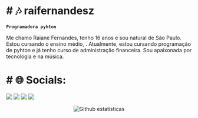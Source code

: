 

<h1># 🎶 raifernandesz</h1>

**`Programadora pyhton`**

Me chamo Raiane Fernandes, tenho 16 anos e sou natural de São Paulo. Estou cursando o ensino médio, . Atualmente, estou cursando programação de pyhton e já tenho curso de administração financeira. Sou apaixonada por tecnologia e na música.

<p align="left">
 <h1># 🌐 Socials:</h1>
 
  <a href="https://www.instagram.com/ricardorlima_" target="_blank"><img src="https://img.shields.io/badge/-Instagram-%23E4405F?style=for-the-badge&logo=instagram&logoColor=white" target="_blank"></a>
  <a href="https://discord.gg/PXd5WrTh" target="_blank"><img src="https://img.shields.io/badge/Discord-7289DA?style=for-the-badge&logo=discord&logoColor=white" target="_blank"></a>
   <a href = "mailto:ricardolimaa65@gmail.com"><img src="https://img.shields.io/badge/-Gmail-%23333?style=for-the-badge&logo=gmail&logoColor=white" target="_blank"></a>
  <a href="https://www.linkedin.com/in/ricardo-rodrigues-lima-977a5b1a3/" target="_blank"><img src="https://img.shields.io/badge/-LinkedIn-%230077B5?style=for-the-badge&logo=linkedin&logoColor=white" target="_blank"></a> 
<br>
<div align="center">
  
   <img src="https://github-readme-streak-stats.herokuapp.com/?user=ricardolimaa29&theme=tokyonight" alt="Github estatísticas"/>

</div>







            
        
    
